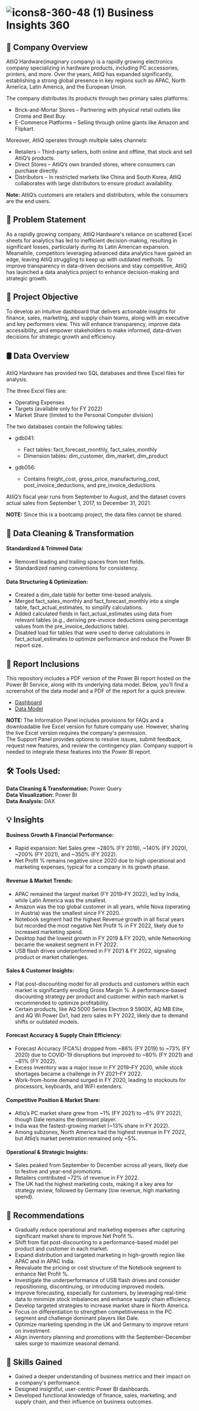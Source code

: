 # ![icons8-360-48 (1)](https://github.com/user-attachments/assets/cd652607-08aa-4a67-8994-83fef1e98b8d) Business Insights 360  
## 🏬 Company Overview

AtliQ Hardware(imaginary company) is a rapidly growing electronics company specializing in hardware products, including PC accessories, printers, and more. Over the years, AtliQ has expanded significantly, establishing a strong global presence in key regions such as APAC, North America, Latin America, and the European Union.

The company distributes its products through two primary sales platforms:
- Brick-and-Mortar Stores – Partnering with physical retail outlets like Croma and Best Buy.
- E-Commerce Platforms – Selling through online giants like Amazon and Flipkart.

Moreover, AtliQ operates through multiple sales channels:
- Retailers – Third-party sellers, both online and offline, that stock and sell AtliQ’s products.
- Direct Stores – AtliQ’s own branded stores, where consumers can purchase directly.
- Distributors – In restricted markets like China and South Korea, AtliQ collaborates with large distributors to ensure product availability.

**Note:** AtliQ’s customers are retailers and distributors, while the consumers are the end users.

## 🔎 Problem Statement

As a rapidly growing company, AtliQ Hardware's reliance on scattered Excel sheets for analytics has led to inefficient decision-making, resulting in significant losses, particularly during its Latin American expansion. Meanwhile, competitors leveraging advanced data analytics have gained an edge, leaving AtliQ struggling to keep up with outdated methods. To improve transparency in data-driven decisions and stay competitive, AtliQ has launched a data analytics project to enhance decision-making and strategic growth.

## 🎯 Project Objective

To develop an intuitive dashboard that delivers actionable insights for finance, sales, marketing, and supply chain teams, along with an executive and key performers view. This will enhance transparency, improve data accessibility, and empower stakeholders to make informed, data-driven decisions for strategic growth and efficiency.

## 🛢 Data Overview

AtliQ Hardware has provided two SQL databases and three Excel files for analysis.  

The three Excel files are:
- Operating Expenses
- Targets (available only for FY 2022)
- Market Share (limited to the Personal Computer division)

The two databases contain the following tables:  

- gdb041:
  - Fact tables: fact_forecast_monthly, fact_sales_monthly
  - Dimension tables: dim_customer, dim_market, dim_product

- gdb056:
  - Contains freight_cost, gross_price, manufacturing_cost, post_invoice_deductions, and pre_invoice_deductions

AtliQ’s fiscal year runs from September to August, and the dataset covers actual sales from September 1, 2017, to December 31, 2021.

**NOTE:** Since this is a bootcamp project, the data files cannot be shared.

## 🧹️ Data Cleaning & Transformation

#### Standardized & Trimmed Data:
- Removed leading and trailing spaces from text fields.
- Standardized naming conventions for consistency.

#### Data Structuring & Optimization:
- Created a dim_date table for better time-based analysis.
- Merged fact_sales_monthly and fact_forecast_monthly into a single table, fact_actual_estimates, to simplify calculations.
- Added calculated fields in fact_actual_estimates using data from relevant tables (e.g., deriving pre-invoice deductions using percentage values from the pre_invoice_deductions table).
- Disabled load for tables that were used to derive calculations in fact_actual_estimates to optimize performance and reduce the Power BI report size.

## 📑 Report Inclusions  
This repository includes a PDF version of the Power BI report hosted on the Power BI Service, along with its underlying data model. Below, you’ll find a screenshot of the data model and a PDF of the report for a quick preview.

- [Dashboard](https://github.com/Joyeta16/Business-Insights-360/blob/main/BI360.pdf)
- [Data Model](https://github.com/Joyeta16/Business-Insights-360/blob/main/Data%20Model.png)

**NOTE:** The Information Panel includes provisions for FAQs and a downloadable live Excel version for future company use. However, sharing the live Excel version requires the company's permission.  
The Support Panel provides options to resolve issues, submit feedback, request new features, and review the contingency plan. Company support is needed to integrate these features into the Power BI report.

## 🛠️ Tools Used:  
**Data Cleaning & Transformation:** Power Query  
**Data Visualization:** Power BI  
**Data Analysis:** DAX

## 💡 Insights

#### Business Growth & Financial Performance:

- Rapid expansion: Net Sales grew ~280% (FY 2019), ~140% (FY 2020), ~200% (FY 2021), and ~350% (FY 2022).
- Net Profit % remains negative since 2020 due to high operational and marketing expenses, typical for a company in its growth phase.

#### Revenue & Market Trends:

- APAC remained the largest market (FY 2019–FY 2022), led by India, while Latin America was the smallest.
- Amazon was the top global customer in all years, while Nova (operating in Austria) was the smallest since FY 2020.
- Notebook segment had the highest Revenue growth in all fiscal years but recorded the most negative Net Profit % in FY 2022, likely due to increased marketing spend.
- Desktop had the lowest growth in FY 2019 & FY 2020, while Networking became the weakest segment in FY 2022.
- USB flash drives underperformed in FY 2021 & FY 2022, signaling product or market challenges.

#### Sales & Customer Insights:

- Flat post-discounting model for all products and customers within each market is significantly eroding Gross Margin %. A performance-based discounting strategy per product and customer within each market is recommended to optimize profitability.
- Certain products, like AQ 5000 Series Electron 9 5900X, AQ MB Elite, and AQ Wi Power Dx1, had zero sales in FY 2022, likely due to demand shifts or outdated models.

#### Forecast Accuracy & Supply Chain Efficiency:

- Forecast Accuracy (FCA%) dropped from ~86% (FY 2019) to ~73% (FY 2020) due to COVID-19 disruptions but improved to ~80% (FY 2021) and ~81% (FY 2022).
- Excess inventory was a major issue in FY 2019–FY 2020, while stock shortages became a challenge in FY 2021–FY 2022.
- Work-from-home demand surged in FY 2020, leading to stockouts for processors, keyboards, and WiFi extenders.

#### Competitive Position & Market Share:

- Atliq’s PC market share grew from ~1% (FY 2021) to ~6% (FY 2022), though Dale remains the dominant player.
- India was the fastest-growing market (~13% share in FY 2022).
- Among subzones, North America had the highest revenue in FY 2022, but Atliq’s market penetration remained only ~5%.

#### Operational & Strategic Insights:

- Sales peaked from September to December across all years, likely due to festive and year-end promotions.
- Retailers contributed ~72% of revenue in FY 2022.
- The UK had the highest marketing costs, making it a key area for strategy review, followed by Germany (low revenue, high marketing spend).

## 📝 Recommendations

- Gradually reduce operational and marketing expenses after capturing significant market share to improve Net Profit %.
- Shift from flat post-discounting to a performance-based model per product and customer in each market.
- Expand distribution and targeted marketing in high-growth region like APAC and in APAC India.
- Reevaluate the pricing or cost structure of the Notebook segment to enhance Net Profit %.
- Investigate the underperformance of USB flash drives and consider repositioning, discontinuing, or introducing improved models.
- Improve forecasting, especially for customers, by leveraging real-time data to minimize stock imbalances and enhance supply chain efficiency.
- Develop targeted strategies to increase market share in North America.
- Focus on differentiation to strengthen competitiveness in the PC segment and challenge dominant players like Dale.
- Optimize marketing spending in the UK and Germany to improve return on investment.
- Align inventory planning and promotions with the September–December sales surge to maximize seasonal demand.

## 🧠 Skills Gained

- Gained a deeper understanding of business metrics and their impact on a company's performance.
- Designed insightful, user-centric Power BI dashboards.
- Developed functional knowledge of finance, sales, marketing, and supply chain, and their influence on business outcomes.
